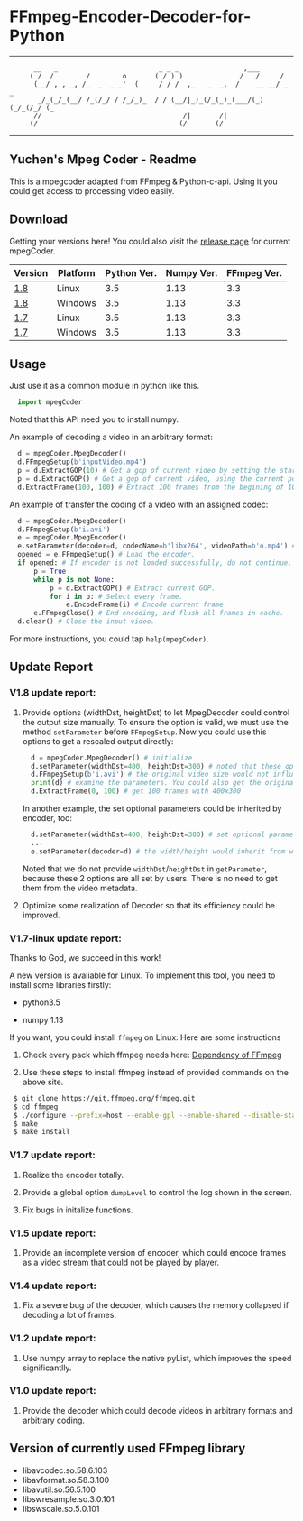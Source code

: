 
# FFmpeg-Encoder-Decoder-for-Python

*****
```
      __   _                         _ _ _                ,___            
     ( /  /        /        o       ( / ) )              /   /     /      
      (__/ , , _, /_  _  _ _'  (     / / /  ,_   _  _,  /    __ __/ _  _  
       _/_(_/_(__/ /_(/_/ / /_/_)_  / / (__/|_)_(/_(_)_(___/(_)(_/_(/_/ (_
      //                                   /|       /|                    
     (/                                   (/       (/                     
```
*****

## Yuchen's Mpeg Coder - Readme

This is a mpegcoder adapted from FFmpeg & Python-c-api. Using it you could get access to processing video easily. 

## Download

Getting your versions here! You could also visit the [release page](https://github.com/cainmagi/FFmpeg-Encoder-Decoder-for-Python/releases "Release Page") for current mpegCoder.

| Version  | Platform | Python Ver. | Numpy Ver. | FFmpeg Ver. |
| ---------- | ----------- | ----------- | ----------- | ----------- |
| [1.8][down18l]   | Linux   | 3.5   | 1.13   | 3.3   |
| [1.8][down18w]   | Windows   | 3.5   | 1.13   | 3.3   |
| [1.7][down17l]   | Linux   | 3.5   | 1.13   | 3.3   |
| [1.7][down17w]   | Windows   | 3.5   | 1.13   | 3.3   |

## Usage 

Just use it as a common module in python like this.

```python
  import mpegCoder
```

Noted that this API need you to install numpy. 

An example of decoding a video in an arbitrary format:

```python
  d = mpegCoder.MpegDecoder()
  d.FFmpegSetup(b'inputVideo.mp4')
  p = d.ExtractGOP(10) # Get a gop of current video by setting the start position of 10th frame.
  p = d.ExtractGOP() # Get a gop of current video, using the current position after the last ExtractGOP.
  d.ExtractFrame(100, 100) # Extract 100 frames from the begining of 100th frame.
```

An example of transfer the coding of a video with an assigned codec:

```python
  d = mpegCoder.MpegDecoder()
  d.FFmpegSetup(b'i.avi')
  e = mpegCoder.MpegEncoder()
  e.setParameter(decoder=d, codecName=b'libx264', videoPath=b'o.mp4') # inherit most of parameters from the decoder.
  opened = e.FFmpegSetup() # Load the encoder.
  if opened: # If encoder is not loaded successfully, do not continue.
      p = True
      while p is not None:
          p = d.ExtractGOP() # Extract current GOP.
          for i in p: # Select every frame.
              e.EncodeFrame(i) # Encode current frame.
      e.FFmpegClose() # End encoding, and flush all frames in cache.
  d.clear() # Close the input video.
```

For more instructions, you could tap `help(mpegCoder)`. 

## Update Report

### V1.8 update report:

1. Provide options (widthDst, heightDst) to let MpegDecoder could control the output size manually. To ensure the option is valid, we must use the method `setParameter` before `FFmpegSetup`. Now you could use this options to get a rescaled output directly:

    ```python
      d = mpegCoder.MpegDecoder() # initialize
      d.setParameter(widthDst=400, heightDst=300) # noted that these options must be set before 'FFmpegSetup'! 
      d.FFmpegSetup(b'i.avi') # the original video size would not influence the output
      print(d) # examine the parameters. You could also get the original video size by 'getParameter'
      d.ExtractFrame(0, 100) # get 100 frames with 400x300
    ```

    In another example, the set optional parameters could be inherited by encoder, too:

    ```python
      d.setParameter(widthDst=400, heightDst=300) # set optional parameters
      ...
      e.setParameter(decoder=d) # the width/height would inherit from widthDst/heightDst rather than original width/height of the decoder.
    ```

    Noted that we do not provide `widthDst`/`heightDst` in `getParameter`, because these 2 options are all set by users. There is no need to get them from the video metadata. 
    
2. Optimize some realization of Decoder so that its efficiency could be improved.

### V1.7-linux update report:

Thanks to God, we succeed in this work!

A new version is avaliable for Linux. To implement this tool, you need to install some libraries firstly:

* python3.5

* numpy 1.13

If you want, you could install `ffmpeg` on Linux: Here are some instructions

1. Check every pack which ffmpeg needs here: [Dependency of FFmpeg](https://trac.ffmpeg.org/wiki/CompilationGuide/Ubuntu "Dependency of FFmpeg")

2. Use these steps to install ffmpeg instead of provided commands on the above site.

```Bash
 $ git clone https://git.ffmpeg.org/ffmpeg.git
 $ cd ffmpeg
 $ ./configure --prefix=host --enable-gpl --enable-shared --disable-static --disable-doc
 $ make
 $ make install
```

### V1.7 update report:

1. Realize the encoder totally.

2. Provide a global option `dumpLevel` to control the log shown in the screen.

3. Fix bugs in initalize functions.

### V1.5 update report:

1. Provide an incomplete version of encoder, which could encode frames as a 
 video stream that could not be played by player.
 
### V1.4 update report:

1. Fix a severe bug of the decoder, which causes the memory collapsed if 
 decoding a lot of frames.
 
### V1.2 update report:

1. Use numpy array to replace the native pyList, which improves the speed 
 significantlly.
 
### V1.0 update report:
1. Provide the decoder which could decode videos in arbitrary formats and 
 arbitrary coding.
 
## Version of currently used FFmpeg library
* libavcodec.so.58.6.103
* libavformat.so.58.3.100
* libavutil.so.56.5.100
* libswresample.so.3.0.101
* libswscale.so.5.0.101

[down18l]:https://github.com/cainmagi/FFmpeg-Encoder-Decoder-for-Python/releases/download/1.8/mpegCoder_1_8_Linux.7z "Linux, 1.8"
[down18w]:https://github.com/cainmagi/FFmpeg-Encoder-Decoder-for-Python/releases/download/1.8/mpegCoder_1_8_Win.7z "Windows, 1.8"
[down17l]:https://github.com/cainmagi/FFmpeg-Encoder-Decoder-for-Python/releases/download/1.7/mpegCoder_1_7_Linux.7z "Linux, 1.7"
[down17w]:https://github.com/cainmagi/FFmpeg-Encoder-Decoder-for-Python/releases/download/1.7/mpegCoder_1_7_Win.7z "Windows, 1.7"
